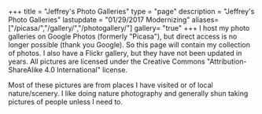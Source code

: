 +++
title = "Jeffrey's Photo Galleries"
type = "page"
description = "Jeffrey's Photo Galleries"
lastupdate = "01/29/2017 Modernizing"
aliases= ["/picasa/","/gallery/","/photogallery/"]
gallery= "true"
+++
I host my photo galleries on Google Photos (formerly "Picasa"), but direct access is no longer possible (thank you Google).  So this page will contain my collection of photos.  I also have a Flickr gallery, but they have not been updated in years.  All pictures are licensed under the Creative Commons "Attribution-ShareAlike 4.0 International" license.

Most of these pictures are from places I have visited or of local nature/scenery.  I like doing nature photography and generally shun taking pictures of people unless I need to.
